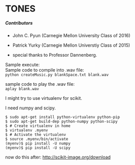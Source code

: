 # TONES
##### Contributors
  - John C. Pyun (Carnegie Mellon University Class of 2016)
  - Patrick Yurky (Carnegie Mellon Universtiy Class of 2015)

  - special thanks to Professor Dannenberg.

Sample execute:  
Sample code to compile into .wav file:  
`
python createMusic.py blankSpace.txt blank.wav
`  

sample code to play the .wav file:  
`
aplay blank.wav
`

I might try to use virtualenv for scikit.

I need numpy and scipy.


```
$ sudo apt-get install python-virtualenv python-pip
$ sudo apt-get build-dep python-numpy python-scipy
$ # Create virtualenv in home
$ virtualenv .myenv
$ # Activate the virtualenv
$ source .myenv/bin/activate
(myenv)$ pip install -U numpy
(myenv)$ pip install -U scipy
```
now do this after: 
http://scikit-image.org/download
